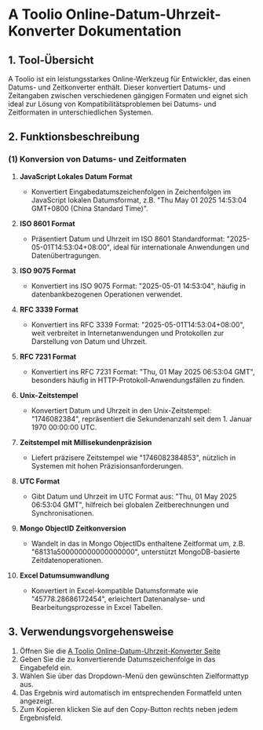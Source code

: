 # A Toolio Online-Datum-Uhrzeit-Konverter Dokumentation

## 1. Tool-Übersicht

A Toolio ist ein leistungsstarkes Online-Werkzeug für Entwickler, das einen Datums- und Zeitkonverter enthält. Dieser konvertiert Datums- und Zeitangaben zwischen verschiedenen gängigen Formaten und eignet sich ideal zur Lösung von Kompatibilitätsproblemen bei Datums- und Zeitformaten in unterschiedlichen Systemen.

## 2. Funktionsbeschreibung

### (1) Konversion von Datums- und Zeitformaten

1. **JavaScript Lokales Datum Format**
   * Konvertiert Eingabedatumszeichenfolgen in Zeichenfolgen im JavaScript lokalen Datumsformat, z.B. "Thu May 01 2025 14:53:04 GMT+0800 (China Standard Time)".

2. **ISO 8601 Format**
   * Präsentiert Datum und Uhrzeit im ISO 8601 Standardformat: "2025-05-01T14:53:04+08:00", ideal für internationale Anwendungen und Datenübertragungen.

3. **ISO 9075 Format**
   * Konvertiert ins ISO 9075 Format: "2025-05-01 14:53:04", häufig in datenbankbezogenen Operationen verwendet.

4. **RFC 3339 Format**
   * Konvertiert ins RFC 3339 Format: "2025-05-01T14:53:04+08:00", weit verbreitet in Internetanwendungen und Protokollen zur Darstellung von Datum und Uhrzeit.

5. **RFC 7231 Format**
   * Konvertiert ins RFC 7231 Format: "Thu, 01 May 2025 06:53:04 GMT", besonders häufig in HTTP-Protokoll-Anwendungsfällen zu finden.

6. **Unix-Zeitstempel**
   * Konvertiert Datum und Uhrzeit in den Unix-Zeitstempel: "1746082384", repräsentiert die Sekundenanzahl seit dem 1. Januar 1970 00:00:00 UTC.

7. **Zeitstempel mit Millisekundenpräzision**
   * Liefert präzisere Zeitstempel wie "1746082384853", nützlich in Systemen mit hohen Präzisionsanforderungen.

8. **UTC Format**
   * Gibt Datum und Uhrzeit im UTC Format aus: "Thu, 01 May 2025 06:53:04 GMT", hilfreich bei globalen Zeitberechnungen und Synchronisationen.

9. **Mongo ObjectID Zeitkonversion**
   * Wandelt in das in Mongo ObjectIDs enthaltene Zeitformat um, z.B. "68131a500000000000000000", unterstützt MongoDB-basierte Zeitdatenoperationen.

10. **Excel Datumsumwandlung**
    * Konvertiert in Excel-kompatible Datumsformate wie "45778.28686172454", erleichtert Datenanalyse- und Bearbeitungsprozesse in Excel Tabellen.

## 3. Verwendungsvorgehensweise

1. Öffnen Sie die [A Toolio Online-Datum-Uhrzeit-Konverter Seite](https://atoolio.com/date-converter)
2. Geben Sie die zu konvertierende Datumszeichenfolge in das Eingabefeld ein.
3. Wählen Sie über das Dropdown-Menü den gewünschten Zielformattyp aus.
4. Das Ergebnis wird automatisch im entsprechenden Formatfeld unten angezeigt.
5. Zum Kopieren klicken Sie auf den Copy-Button rechts neben jedem Ergebnisfeld.